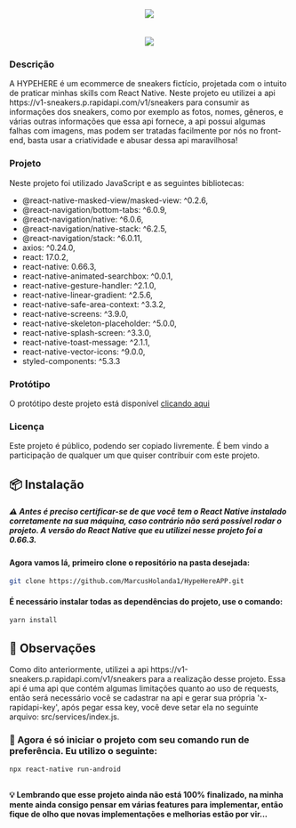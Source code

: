 <div align="center">
<img src="https://user-images.githubusercontent.com/77813543/147890181-cbad5ca6-210d-4bb2-a702-d473bf610ebb.png">
</div>


<br/>
<br/>

<div align="center" margin-top="15px">
<img src="https://user-images.githubusercontent.com/77813543/147895340-ec46a9eb-fe7f-49a6-949c-62dd6865c068.png">
</div>

<h3 align="left">Descrição</h3>
<p align="left">A HYPEHERE é um ecommerce de sneakers fictício, projetada com o intuito de praticar minhas skills com React Native. Neste projeto eu utilizei a api https://v1-sneakers.p.rapidapi.com/v1/sneakers para consumir as informações dos sneakers, como por exemplo as fotos, nomes, gêneros, e várias outras informações que essa api fornece, a api possui algumas falhas com imagens, mas podem ser tratadas facilmente por nós no front-end, basta usar a criatividade e abusar dessa api maravilhosa!</p>

 <h3 align="left">Projeto</h3>
 <p>Neste projeto foi utilizado JavaScript e as seguintes bibliotecas:</p>

 - @react-native-masked-view/masked-view: ^0.2.6,
 - @react-navigation/bottom-tabs: ^6.0.9,
 - @react-navigation/native: ^6.0.6,
 - @react-navigation/native-stack: ^6.2.5,
 - @react-navigation/stack: ^6.0.11,
 - axios: ^0.24.0,
 - react: 17.0.2,
 - react-native: 0.66.3,
 - react-native-animated-searchbox: ^0.0.1,
 - react-native-gesture-handler: ^2.1.0,
 - react-native-linear-gradient: ^2.5.6,
 - react-native-safe-area-context: ^3.3.2,
 - react-native-screens: ^3.9.0,
 - react-native-skeleton-placeholder: ^5.0.0,
 - react-native-splash-screen: ^3.3.0,
 - react-native-toast-message: ^2.1.1,
 - react-native-vector-icons: ^9.0.0,
 - styled-components: ^5.3.3

 <h3 align="left">Protótipo</h3>
<p>O protótipo deste projeto está disponível <a href="https://www.figma.com/file/ingtk27BiLnic15IbMWXO6/HypeHere?node-id=0%3A1">clicando aqui</a>
 </p>

 <h3 align="left">Licença</h3>

 <p align="left">Este projeto é público, podendo ser copiado livremente. É bem vindo a participação de qualquer um que quiser contribuir com este projeto.</p>

## 📦 Instalação
##### :warning:	Antes é preciso certificar-se de que você tem o React Native instalado corretamente na sua máquina, caso contrário não será possível rodar o projeto. A versão do React Native que eu utilizei nesse projeto foi a 0.66.3. 

#### Agora vamos lá, primeiro clone o repositório na pasta desejada:

```bash
git clone https://github.com/MarcusHolanda1/HypeHereAPP.git
```

#### É necessário instalar todas as dependências do projeto, use o comando:

```bash
yarn install
```

## :eyes:	Observações
<p align="left">Como dito anteriormente, utilizei a api https://v1-sneakers.p.rapidapi.com/v1/sneakers para a realização desse projeto. Essa api é uma api que contém algumas limitações quanto ao uso de requests, então será necessário você se cadastrar na api e gerar sua própria 'x-rapidapi-key', após pegar essa key, você deve setar ela no seguinte arquivo: src/services/index.js.</p>

### :rocket: Agora é só iniciar o projeto com seu comando run de preferência. Eu utilizo o seguinte: 

```bash
npx react-native run-android
```
##

#### :bulb: Lembrando que esse projeto ainda não está 100% finalizado, na minha mente ainda consigo pensar em várias features para implementar, então fique de olho que novas implementações e melhorias estão por vir...	
